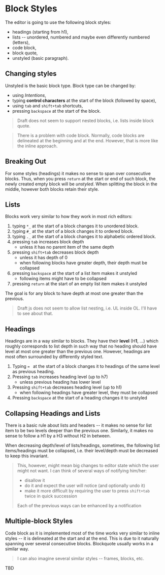 Block Styles
============

The editor is going to use the following block styles:
 * headings (starting from h1),
 * lists -- unordered, numbered and maybe even differently numbered (letters),
 * code block,
 * block quote,
 * unstyled (basic paragraph).
 
## Changing styles
Unstyled is the basic block type. Block type can be changed by:
 * using *Intentions*,
 * typing **control characters** at the start of the block (followed by space),
 * using `tab` and `shift+tab` shortcuts,
 * pressing `backspace` at the start of the block.
 
> Draft does not seem to support nested blocks, i.e. lists inside block quote.

> There is a problem with code block. Normally, code blocks are delineated
> at the beginning and at the end. However, that is more like the inline approach.

## Breaking Out
For some styles (headings) it makes no sense to span over consecutive blocks.
Thus, when you press `return` at the start or end of such block, the newly
created empty block will be _unstyled_. When splitting the block in the middle,
however both blocks retain their style.
 
## Lists
Blocks work very similar to how they work in most rich editors:
 1. typing `*_` at the start of a block changes it to unordered block.
 2. typing `#_` at the start of a block changes it to ordered block.
 3. typing `._` at the start of a block changes it to alphabetic ordered block.
 4. pressing `tab` increases block depth
    * unless it has no parent item of the same depth
 5. pressing `shift+tab` decreases block depth
    * unless it has depth of 0
    * when following blocks have greater depth, their depth must be collapsed
 6. pressing `backspace` at the start of a list item makes it unstyled
    * following items might have to be collapsed
 7. pressing `return` at the start of an empty list item makes it unstyled
 
The goal is for any block to have depth at most one greater than the previous.
 
> Draft js does not seem to allow list nesting, i.e. UL inside OL. I'll have to see about that.

## Headings
Headings are in a way similar to blocks. They have their **level** (H**1**, ...) which roughly
corresponds to list depth in such way that no heading should have level at most one greater
than the previous one. However, headings are most often surrounded by differently styled text.

 1. Typing `= ` at the start of a block changes it to headings of the same level as previous heading.
 2. Pressing `tab` increases heading level (up to h7)
    * unless previous heading has lower level
 3. Pressing `shift+tab` decreases heading level (up to h1)
    * when following headings have greater level, they must be collapsed
 4. Pressing `backspace` at the start of a heading changes it to unstyled

## Collapsing Headings and Lists
There is a basic rule about lists and headers -- it makes no sense for list item to be two levels
deeper than the previous one. Similarly, it makes no sense to follow a H1 by a H3 without H2 in between.

When decreasing depth/level of lists/headings, sometimes, the following list items/headings
must be collapsed, i.e. their level/depth must be decreased to keep this invariant.

> This, however, might mean big changes to editor state which the user might not want.
I can think of several ways of notifying him/her:
> * disallow it
> * do it and expect the user will notice (and optionally undo it)
> * make it more difficult by requiring the user to press `shift+tab` twice in quick succession
> 
> Each of the previous ways can be enhanced by a notification 

## Multiple-block Styles
Code block as it is implemented most of the time works very similar to inline styles
-- it is delineated at the start and at the end. This is due to it naturally spanning
over several consecutive blocks. Blockquote usually works in a similar way.

> I can also imagine several similar styles -- frames, blocks, etc.

TBD
